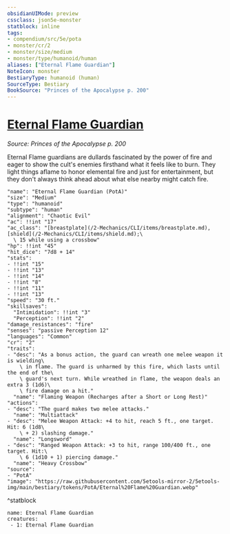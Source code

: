 ```yaml
---
obsidianUIMode: preview
cssclass: json5e-monster
statblock: inline
tags:
- compendium/src/5e/pota
- monster/cr/2
- monster/size/medium
- monster/type/humanoid/human
aliases: ["Eternal Flame Guardian"]
NoteIcon: monster
BestiaryType: humanoid (human)
SourceType: Bestiary
BookSource: "Princes of the Apocalypse p. 200"
---
```

# [Eternal Flame Guardian](2-Mechanics/CLI/bestiary/humanoid/eternal-flame-guardian-pota.md)
*Source: Princes of the Apocalypse p. 200*  

Eternal Flame guardians are dullards fascinated by the power of fire and eager to show the cult's enemies firsthand what it feels like to burn. They light things aflame to honor elemental fire and just for entertainment, but they don't always think ahead about what else nearby might catch fire.

```statblock
"name": "Eternal Flame Guardian (PotA)"
"size": "Medium"
"type": "humanoid"
"subtype": "human"
"alignment": "Chaotic Evil"
"ac": !!int "17"
"ac_class": "[breastplate](/2-Mechanics/CLI/items/breastplate.md), [shield](/2-Mechanics/CLI/items/shield.md);\
  \ 15 while using a crossbow"
"hp": !!int "45"
"hit_dice": "7d8 + 14"
"stats":
- !!int "15"
- !!int "13"
- !!int "14"
- !!int "8"
- !!int "11"
- !!int "13"
"speed": "30 ft."
"skillsaves":
  "Intimidation": !!int "3"
  "Perception": !!int "2"
"damage_resistances": "fire"
"senses": "passive Perception 12"
"languages": "Common"
"cr": "2"
"traits":
- "desc": "As a bonus action, the guard can wreath one melee weapon it is wielding\
    \ in flame. The guard is unharmed by this fire, which lasts until the end of the\
    \ guard's next turn. While wreathed in flame, the weapon deals an extra 3 (1d6)\
    \ fire damage on a hit."
  "name": "Flaming Weapon (Recharges after a Short or Long Rest)"
"actions":
- "desc": "The guard makes two melee attacks."
  "name": "Multiattack"
- "desc": "Melee Weapon Attack: +4 to hit, reach 5 ft., one target. Hit: 6 (1d8\
    \ + 2) slashing damage."
  "name": "Longsword"
- "desc": "Ranged Weapon Attack: +3 to hit, range 100/400 ft., one target. Hit:\
    \ 6 (1d10 + 1) piercing damage."
  "name": "Heavy Crossbow"
"source":
- "PotA"
"image": "https://raw.githubusercontent.com/5etools-mirror-2/5etools-img/main/bestiary/tokens/PotA/Eternal%20Flame%20Guardian.webp"
```
^statblock

```encounter-table
name: Eternal Flame Guardian
creatures:
 - 1: Eternal Flame Guardian
```